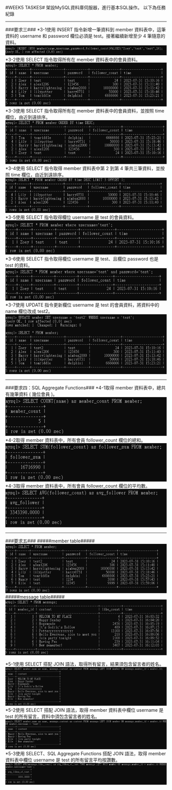 #WEEK5 TASKES#
架設MySQL資料庫伺服器，進行基本SQL操作。
以下為任務紀錄

---
###要求三###
*3-1使⽤ INSERT 指令新增⼀筆資料到 member 資料表中，這筆資料的 username 和 password 欄位必須是 test。接著繼續新增⾄少 4 筆隨意的資料。
![3-1](./img/t3-1.png)
*3-2使⽤ SELECT 指令取得所有在 member 資料表中的會員資料。
![3-2](./img/t3-2.png)
*3-3使⽤ SELECT 指令取得所有在 member 資料表中的會員資料，並按照 time 欄位，由近到遠排序。
![3-3](./img/t3-3.png)
*3-4使⽤ SELECT 指令取得 member 資料表中第 2 到第 4 筆共三筆資料，並按照 time 欄位，由近到遠排序。
![3-4](./img/t3-4.png)
*3-5使⽤ SELECT 指令取得欄位 username 是 test 的會員資料。
![3-5](./img/t3-5.png)
*3-6使⽤ SELECT 指令取得欄位 username 是 test、且欄位 password 也是 test 的資料。
![3-6](./img/t3-6.png)
*3-7使⽤ UPDATE 指令更新欄位 username 是 test 的會員資料，將資料中的 name 欄位改成 test2。
![3-7](./img/t3-7.png)

---
###要求四：SQL Aggregate Functions###
*4-1取得 member 資料表中，總共有幾筆資料 ( 幾位會員 )。
![4-1](./img/t4-1.png)
*4-2取得 member 資料表中，所有會員 follower_count 欄位的總和。
![4-2](./img/t4-2.png)
*4-3取得 member 資料表中，所有會員 follower_count 欄位的平均數。
![4-3](./img/t4-3.png)

---
###要求五###
#####member table#####
![member table](./img/t5-member.png)
#####message table#####
![message table](./img/t5-message.png)

*5-1使⽤ SELECT 搭配 JOIN 語法，取得所有留⾔，結果須包含留⾔者的姓名。
![5-1](./img/t5-1.png)
*5-2使⽤ SELECT 搭配 JOIN 語法，取得 member 資料表中欄位 username 是 test 的所有留⾔，資料中須包含留⾔者的姓名。
![5-2](./img/t5-2.png)
*5-3使⽤ SELECT、SQL Aggregate Functions 搭配 JOIN 語法，取得 member 資料表中欄位 username 是 test 的所有留⾔平均按讚數。
![5-3](./img/t5-3.png)